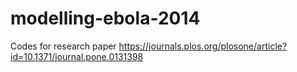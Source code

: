# modelling-ebola-2014
Codes for research paper https://journals.plos.org/plosone/article?id=10.1371/journal.pone.0131398
